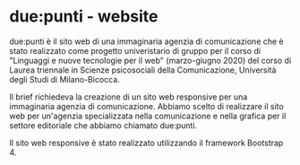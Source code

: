 # due:punti - website

due:punti è il sito web di una immaginaria agenzia di comunicazione che è stato realizzato come progetto univeristario di gruppo per il corso di "Linguaggi e nuove tecnologie per il web" (marzo-giugno 2020) del corso di Laurea triennale in Scienze psicosociali della Comunicazione, Università degli Studi di Milano-Bicocca.

Il brief richiedeva la creazione di un sito web responsive per una immaginaria agenzia di comunicazione. Abbiamo scelto di realizzare il sito web per un'agenzia specializzata nella comunicazione e nella grafica per il settore editoriale che abbiamo chiamato due:punti.

Il sito web responsive è stato realizzato utilizzando il framework Bootstrap 4.
